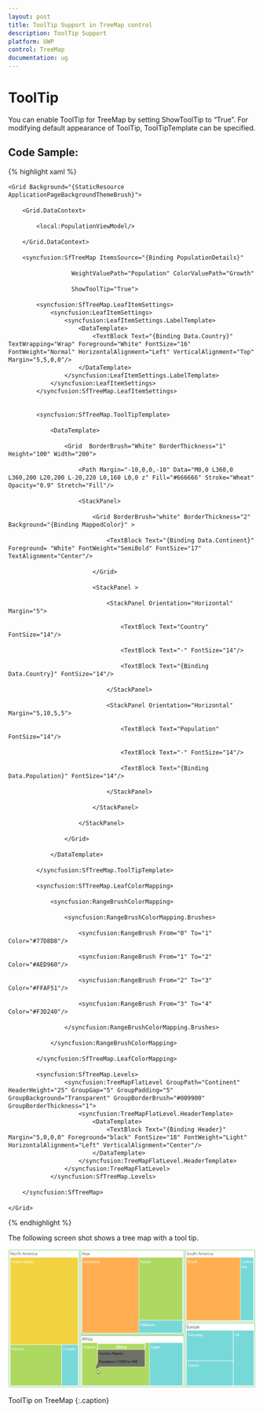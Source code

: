 ```yaml
---
layout: post
title: ToolTip Support in TreeMap control
description: ToolTip Support
platform: UWP
control: TreeMap
documentation: ug
---
```



# ToolTip 

You can enable ToolTip for TreeMap by setting ShowToolTip to “True”. For modifying default appearance of ToolTip, ToolTipTemplate can be specified.

## Code Sample:

{% highlight xaml %}

    <Grid Background="{StaticResource ApplicationPageBackgroundThemeBrush}">

        <Grid.DataContext>

            <local:PopulationViewModel/>

        </Grid.DataContext>

        <syncfusion:SfTreeMap ItemsSource="{Binding PopulationDetails}" 

                      WeightValuePath="Population" ColorValuePath="Growth"

                      ShowToolTip="True">

            <syncfusion:SfTreeMap.LeafItemSettings>
                <syncfusion:LeafItemSettings>
                    <syncfusion:LeafItemSettings.LabelTemplate>
                        <DataTemplate>
                            <TextBlock Text="{Binding Data.Country}" TextWrapping="Wrap" Foreground="White" FontSize="16" FontWeight="Normal" HorizontalAlignment="Left" VerticalAlignment="Top" Margin="5,5,0,0"/>
                        </DataTemplate>
                    </syncfusion:LeafItemSettings.LabelTemplate>
                </syncfusion:LeafItemSettings>
            </syncfusion:SfTreeMap.LeafItemSettings>


            <syncfusion:SfTreeMap.ToolTipTemplate>

                <DataTemplate>

                    <Grid  BorderBrush="White" BorderThickness="1" Height="100" Width="200">

                        <Path Margin="-10,0,0,-10" Data="M0,0 L360,0 L360,200 L20,200 L-20,220 L0,160 L0,0 z" Fill="#666666" Stroke="Wheat" Opacity="0.9" Stretch="Fill"/>

                        <StackPanel>

                            <Grid BorderBrush="white" BorderThickness="2" Background="{Binding MappedColor}" >

                                <TextBlock Text="{Binding Data.Continent}" Foreground= "White" FontWeight="SemiBold" FontSize="17" TextAlignment="Center"/>

                            </Grid>

                            <StackPanel >

                                <StackPanel Orientation="Horizontal" Margin="5">

                                    <TextBlock Text="Country" FontSize="14"/>

                                    <TextBlock Text="-" FontSize="14"/>

                                    <TextBlock Text="{Binding Data.Country}" FontSize="14"/>

                                </StackPanel>

                                <StackPanel Orientation="Horizontal" Margin="5,10,5,5">

                                    <TextBlock Text="Population" FontSize="14"/>

                                    <TextBlock Text="-" FontSize="14"/>

                                    <TextBlock Text="{Binding Data.Population}" FontSize="14"/>

                                </StackPanel>

                            </StackPanel>

                        </StackPanel>

                    </Grid>

                </DataTemplate>

            </syncfusion:SfTreeMap.ToolTipTemplate>

            <syncfusion:SfTreeMap.LeafColorMapping>

                <syncfusion:RangeBrushColorMapping>

                    <syncfusion:RangeBrushColorMapping.Brushes>

                        <syncfusion:RangeBrush From="0" To="1" Color="#77D8D8"/>

                        <syncfusion:RangeBrush From="1" To="2" Color="#AED960"/>

                        <syncfusion:RangeBrush From="2" To="3" Color="#FFAF51"/>

                        <syncfusion:RangeBrush From="3" To="4" Color="#F3D240"/>

                    </syncfusion:RangeBrushColorMapping.Brushes>

                </syncfusion:RangeBrushColorMapping>

            </syncfusion:SfTreeMap.LeafColorMapping>

            <syncfusion:SfTreeMap.Levels>
                    <syncfusion:TreeMapFlatLevel GroupPath="Continent" HeaderHeight="25" GroupGap="5" GroupPadding="5" GroupBackground="Transparent" GroupBorderBrush="#009900" GroupBorderThickness="1">
                        <syncfusion:TreeMapFlatLevel.HeaderTemplate>
                            <DataTemplate>
                                <TextBlock Text="{Binding Header}" Margin="5,0,0,0" Foreground="black" FontSize="18" FontWeight="Light" HorizontalAlignment="Left" VerticalAlignment="Center"/>
                            </DataTemplate>
                        </syncfusion:TreeMapFlatLevel.HeaderTemplate>
                    </syncfusion:TreeMapFlatLevel>
                </syncfusion:SfTreeMap.Levels>

        </syncfusion:SfTreeMap>

    </Grid>

{% endhighlight %}

The following screen shot shows a tree map with a tool tip.

![](Features_images/Features_img16.png)

ToolTip on TreeMap
{:.caption}